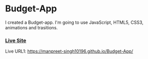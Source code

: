 # Budget-App

I created a Budget-app. I'm going to use JavaScript, HTML5, CSS3, animations and trasitions.

### [Live Site](https://manpreet-singh10196.github.io/Budget-App/)

Live URL1: https://manpreet-singh10196.github.io/Budget-App/

